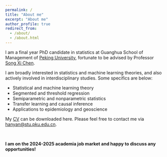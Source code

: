 ```yaml
---
permalink: /
title: "About me"
excerpt: "About me"
author_profile: true
redirect_from: 
  - /about/
  - /about.html
---
```




I am a final year PhD candidate in statistics at Guanghua School of Management of [Peking University](https://en.gsm.pku.edu.cn/statistic), fortunate to be advised by Professor [Song Xi Chen](http://songxichen.com). 

I am broadly interested in statistics and machine learning theories, and also actively involved in interdisciplinary studies. Some specifics are below:

- Statistical and machine learning theory
- Segmented and threshold regression
- Semiparametric and nonparametric statistics
- Transfer learning and causal inference
- Applications to epidemiology and geoscience

My [CV](http://hanyan-stat.github.io/files/CV-HY-2024-10.pdf) can be downloaded here. Please feel free to contact me via [hanyan@stu.pku.edu.cn](hanyan@stu.pku.edu.cn). 

<br/>

**I am on the 2024-2025 academia job market and happy to discuss any opportunities!** 
